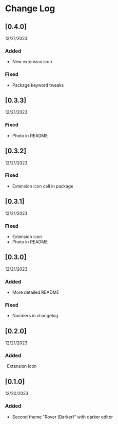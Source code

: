 # Change Log

## [0.4.0]
12/21/2023

### Added
- New extension icon

### Fixed
- Package keyword tweaks



## [0.3.3]
12/21/2023

### Fixed
- Photo in README



## [0.3.2]
12/21/2023

### Fixed
- Extension icon call in package



## [0.3.1]
12/21/2023

### Fixed
- Extension icon
- Photo in README



## [0.3.0] 
12/21/2023

### Added
- More detailed README

### Fixed
- Numbers in changelog



## [0.2.0]
12/21/2023

### Added
-Extension icon



## [0.1.0]
12/20/2023

### Added

- Second theme "Rover (Darker)" with darker editor
